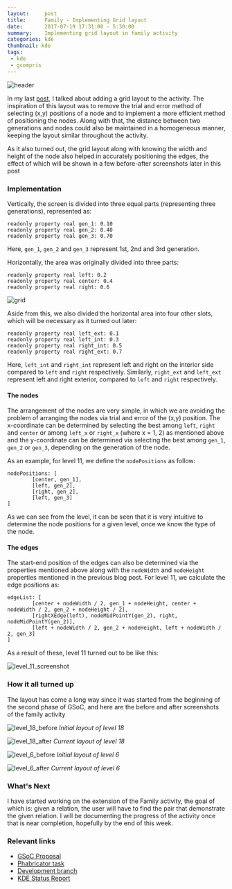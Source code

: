 ```yaml
---
layout:     post
title:      Family - Implementing Grid layout
date:       2017-07-19 17:31:00 - 5:30:00
summary:    Implementing grid layout in family activity
categories: kde
thumbnail: kde
tags:
 - kde
 - gcompris
---
```

![header](https://raw.githubusercontent.com/RudraNilBasu/blog/gh-pages/images/gsoc/family/family_header.png)

In my last [post](http://rudranilbasu.me/blog/kde/2017/07/10/GSoC-phase2-week-1/), I talked about adding a grid layout to the activity. The inspiration of this layout was to remove the trial and error method of selecting (x,y) positions of a node and to implement a more efficient method of positioning the nodes. Along with that, the distance between two generations and nodes could also be maintained in a homogeneous manner, keeping the layout similar throughout the activity.

As it also turned out, the grid layout along with knowing the width and height of the node also helped in accurately positioning the edges, the effect of which will be shown in a few before-after screenshots later in this post

### Implementation

Vertically, the screen is divided into three equal parts (representing three generations), represented as:

```
readonly property real gen_1: 0.10
readonly property real gen_2: 0.40
readonly property real gen_3: 0.70
```

Here, `gen_1`, `gen_2` and `gen_3` represent 1st, 2nd and 3rd generation.

Horizontally, the area was originally divided into three parts:

```
readonly property real left: 0.2
readonly property real center: 0.4
readonly property real right: 0.6
```

![grid](https://raw.githubusercontent.com/RudraNilBasu/blog/gh-pages/images/gsoc/family/mockup_1.jpg)

Aside from this, we also divided the horizontal area into four other slots, which will be necessary as it turned out later:

```
readonly property real left_ext: 0.1
readonly property real left_int: 0.3
readonly property real right_int: 0.5
readonly property real right_ext: 0.7
```

Here, `left_int` and `right_int` represent left and right on the interior side compared to `left` and `right` respectively. Similarly, `right_ext` and `left_ext` represent left and right exterior, compared to `left` and `right` respectively.

#### The nodes

The arrangement of the nodes are very simple, in which we are avoiding the problem of arranging the nodes via trial and error of the (x,y) position. The x-coordinate can be determined by selecting the best among `left`, `right` and `center` or among `left_x` or `right_x` (where x = 1, 2) as mentioned above and the y-coordinate can be determined via selecting the best among `gen_1`, `gen_2` or `gen_3`, depending on the generation of the node.

As an example, for level 11, we define the `nodePositions` as follow:

```
nodePositions: [
        [center, gen_1],
        [left, gen_2],
        [right, gen_2],
        [left, gen_3]
]
```

As we can see from the level, it can be seen that it is very intuitive to determine the node positions for a given level, once we know the type of the node. 

#### The edges

The start-end position of the edges can also be determined via the properties mentioned above along with the `nodeWidth` and `nodeHeight` properties mentioned in the previous blog post. For level 11, we calculate the edge positions as:

```
edgeList: [
        [center + nodeWidth / 2, gen_1 + nodeHeight, center + nodeWidth / 2, gen_2 + nodeHeight / 2],
        [rightXEdge(left), nodeMidPointY(gen_2), right, nodeMidPointY(gen_2)],
        [left + nodeWidth / 2, gen_2 + nodeHeight, left + nodeWidth / 2, gen_3]
]
```

As a result of these, level 11 turned out to be like this:

![level_11_screenshot](https://raw.githubusercontent.com/RudraNilBasu/blog/gh-pages/images/gsoc/family/diffs/level_11/Screenshot%20from%202017-07-15%2019-53-46.png)

### How it all turned up

The layout has come a long way since it was started from the beginning of the second phase of GSoC, and here are the before and after screenshots of the family activity

![level_18_before](https://raw.githubusercontent.com/RudraNilBasu/blog/gh-pages/images/gsoc/family/diffs/level_18/before_1.jpg)
*Initial layout of level 18*

![level_18_after](https://raw.githubusercontent.com/RudraNilBasu/blog/gh-pages/images/gsoc/family/diffs/level_18/after_1.jpg)
*Current layout of level 18*


![level_6_before](https://raw.githubusercontent.com/RudraNilBasu/blog/gh-pages/images/gsoc/family/diffs/level_6/before_1.jpg)
*Initial layout of level 6*

![level_6_after](https://raw.githubusercontent.com/RudraNilBasu/blog/gh-pages/images/gsoc/family/diffs/level_6/after_1.jpg)
*Current layout of level 6*

### What's Next

I have started working on the extension of the Family activity, the goal of which is: given a relation, the user will have to find the pair that demonstrate the given relation. I will be documenting the progress of the activity once that is near completion, hopefully by the end of this week.

### Relevant links

* [GSoC Proposal](http://rudranilbasu.me/docs/gsoc_2017_proposal.pdf)
* [Phabricator task](https://phabricator.kde.org/T6096)
* [Development branch](https://cgit.kde.org/gcompris.git/log/?h=GSoC-family)
* [KDE Status Report](https://community.kde.org/GSoC/2017/StatusReports/RudraNilBasu)
